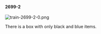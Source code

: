 #### 2699-2
![train-2699-2-0.png](https://github.com/lil-lab/nlvr/raw/master/nlvr/train/images/27/train-2699-2-0.png "train-2699-2-0.png")

There is a box with only black and blue items.